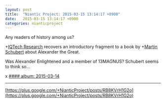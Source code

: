 ```yaml
---
layout: post
title:  "Niantic Project: 2015-03-15 13:14:17 +0900"
date:   2015-03-15 13:14:17 +0900
categories: nianticproject
---
```

Any readers of history among us?

+[IQTech Research](https://plus.google.com/108020987035258478791 "") recovers an introductory fragment to a book by +[Martin Schubert](https://plus.google.com/100425314717666507497 "") about Alexander the Great.

Was Alexander Enlightened and a member of 13MAGNUS? Schubert seems to think so...

x
[#### album: 2015-03-14](https://plus.google.com/photos/105211554081025512763/albums/6126310484722549905 "")
- - -
[https://plus.google.com/+NianticProject/posts/RB8KVrH1G2o](https://plus.google.com/+NianticProject/posts/RB8KVrH1G2o)

